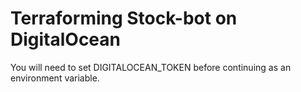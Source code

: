 # Terraforming Stock-bot on DigitalOcean

You will need to set DIGITALOCEAN_TOKEN before continuing as an environment variable.
